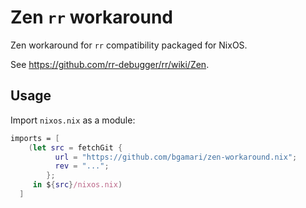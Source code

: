 # Zen `rr` workaround

Zen workaround for `rr` compatibility packaged for NixOS.

See https://github.com/rr-debugger/rr/wiki/Zen.

## Usage

Import `nixos.nix` as a module:

```nix
imports = [
    (let src = fetchGit {
          url = "https://github.com/bgamari/zen-workaround.nix";
          rev = "...";
        };
     in ${src}/nixos.nix)
  ]
```

